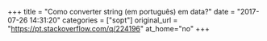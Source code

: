+++
title = "Como converter string (em português) em data?"
date = "2017-07-26 14:31:20"
categories = ["sopt"]
original_url = "https://pt.stackoverflow.com/q/224196"
at_home="no"
+++


